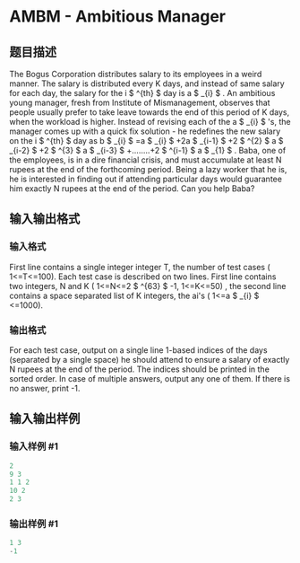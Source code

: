 # AMBM - Ambitious Manager

## 题目描述

 The Bogus Corporation distributes salary to its employees in a weird manner. The salary is distributed every K days, and instead of same salary for each day, the salary for the i $ ^{th} $ day is a $ _{i} $ . An ambitious young manager, fresh from Institute of Mismanagement, observes that people usually prefer to take leave towards the end of this period of K days, when the workload is higher. Instead of revising each of the a $ _{i} $ 's, the manager comes up with a quick fix solution - he redefines the new salary on the i $ ^{th} $ day as b $ _{i} $ =a $ _{i} $ +2a $ _{i-1} $ +2 $ ^{2} $ a $ _{i-2} $ +2 $ ^{3} $ a $ _{i-3} $ +........+2 $ ^{i-1} $ a $ _{1} $ . Baba, one of the employees, is in a dire financial crisis, and must accumulate at least N rupees at the end of the forthcoming period. Being a lazy worker that he is, he is interested in finding out if attending particular days would guarantee him exactly N rupees at the end of the period. Can you help Baba?

## 输入输出格式

### 输入格式

 First line contains a single integer integer T, the number of test cases ( 1<=T<=100). Each test case is described on two lines. First line contains two integers, N and K ( 1<=N<=2 $ ^{63} $ -1, 1<=K<=50) , the second line contains a space separated list of K integers, the ai's ( 1<=a $ _{i} $ <=1000).

### 输出格式

 For each test case, output on a single line 1-based indices of the days (separated by a single space) he should attend to ensure a salary of exactly N rupees at the end of the period. The indices should be printed in the sorted order. In case of multiple answers, output any one of them. If there is no answer, print -1.

## 输入输出样例

### 输入样例 #1

```cpp
2
9 3
1 1 2
10 2
2 3
```


### 输出样例 #1

```cpp
1 3
-1
```


